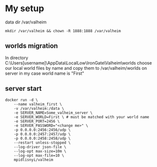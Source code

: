 # My setup

data dir /var/valheim

```
mkdir /var/valheim && chown -R 1888:1888 /var/valheim
```
## worlds migration

In directory C:\Users[username]\AppData\LocalLow\IronGate\Valheim\worlds choose our local world files by name and copy them to /var/valheim/worlds on server
in my case world name is "First"

## server start
```
docker run -d \
    --name valheim_first \
    -v /var/valheim:/data \
    -e SERVER_NAME=Some_valheim_server \
    -e SERVER_WORLD=First \ # must be matched with your world name
    -e SERVER_PORT=2456 \
    -e SERVER_PASSWORD="<change me>" \
    -p 0.0.0.0:2456:2456/udp \
    -p 0.0.0.0:2457:2457/udp \
    -p 0.0.0.0:2458:2458/udp \
    --restart unless-stopped \
    --log-driver json-file \
    --log-opt max-size=10m \
    --log-opt max-file=10 \
    mpidlisnyi/valheim
```

